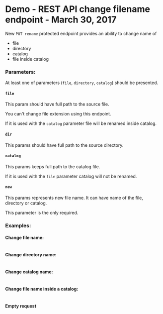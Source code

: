 # Demo - REST API change filename endpoint - March 30, 2017

New `PUT rename` protected endpoint provides an ability to change name of
- file
- directory
- catalog
- file inside catalog

### Parameters:

At least one of parameters (`file`, `directory`, `catalog`) should be presented.

#### `file`

This param should have full path to the source file. 

You can't change file extension using this endpoint.

If it is used with the `catalog` parameter file will be renamed inside catalog.


#### `dir`

This params should have full path to the source directory.


#### `catalog`

This params keeps full path to the catalog file. 

If it is used with the `file` parameter catalog will not be renamed.


#### `new`

This params represents new file name. It can have name of the file, directory or catalog.

This parameter is the only required.


### Examples:

#### Change file name:

```{.sh}
```

#### Change directory name:

```{.sh}
```

#### Change catalog name:
```{.sh}
```

#### Change file name inside a catalog:
```{.sh}
```

#### Empty request
```{.sh}
```